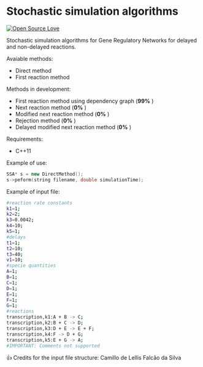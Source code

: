 # Stochastic simulation algorithms

[![Open Source Love](https://badges.frapsoft.com/os/v2/open-source.svg?v=103)](https://github.com/ellerbrock/open-source-badges/)

Stochastic simulation algorithms for Gene Regulatory Networks for delayed and non-delayed reactions.

Avaiable methods:

 * Direct method
 * First reaction method
 
Methods in development:
 
 * First reaction method using dependency graph (__99%__ )
 * Next reaction method (__0%__ )
 * Modified next reaction method (__0%__ )
 * Rejection method (__0%__ )
 * Delayed modified next reaction method (__0%__ )

Requirements:

 * C++11

 Example of use:
```c++
SSA* s = new DirectMethod();
s->peform(string filename, double simulationTime);
```
Example of input file:
```sh
#reaction rate constants
k1=1;
k2=2;
k3=0.0042;
k4=10;
k5=1;
#delays
t1=1;
t2=10;
t3=40;
v1=10;
#specie quantities
A=1;
B=1;
C=1;
D=1;
E=1;
F=1;
G=1;
#reactions
transcription,k1:A + B -> C;
transcription,k2:B + C -> D;
transcription,k3:D + E -> E + F;
transcription,k4:F -> D + G;
transcription,k5:E + G -> A;
#IMPORTANT: Comments not supported
```
:+1: Credits for the input file structure: Camillo de Lellis Falcão da Silva
